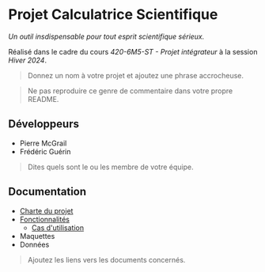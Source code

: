 # Projet Calculatrice Scientifique

*Un outil insdispensable pour tout esprit scientifique sérieux.*

Réalisé dans le cadre du cours *420-6M5-ST - Projet intégrateur* à la session *Hiver 2024*.

> Donnez un nom à votre projet et ajoutez une phrase accrocheuse. 

> Ne pas reproduire ce genre de commentaire dans votre propre README.

## Développeurs

- Pierre McGrail
- Frédéric Guérin

> Dites quels sont le ou les membre de votre équipe.

## Documentation

- [Charte du projet](documentation/charte.md)
- [Fonctionnalités](documentation/fonctionnalites.md)
  - [Cas d'utilisation](documentation/cas-d-utilisation.md)
- Maquettes
- Données

> Ajoutez les liens vers les documents concernés.

